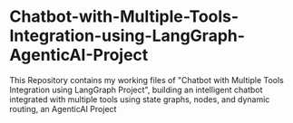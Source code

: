 # Chatbot-with-Multiple-Tools-Integration-using-LangGraph-AgenticAI-Project
This Repository contains my working files of "Chatbot with Multiple Tools Integration using LangGraph Project", building an intelligent chatbot integrated with multiple tools using state graphs, nodes, and dynamic routing, an AgenticAI Project
